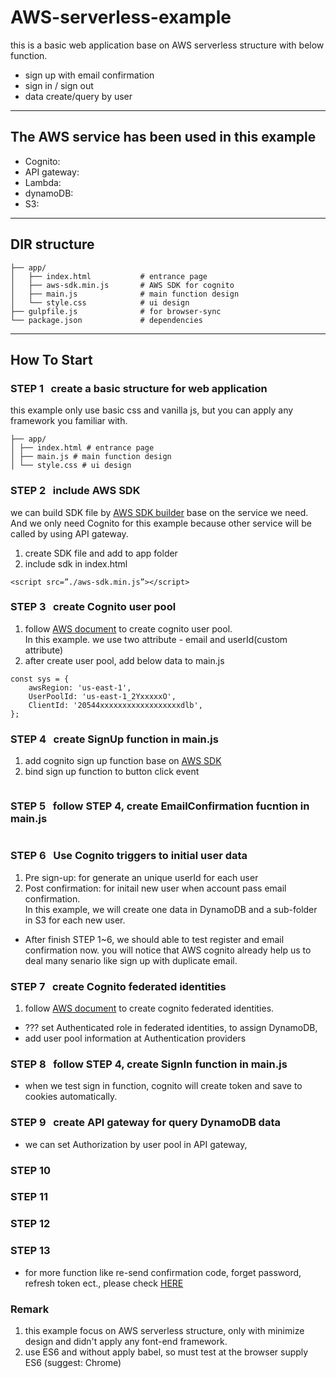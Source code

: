 # AWS-serverless-example
this is a basic web application base on AWS serverless structure with below function.
- sign up with email confirmation
- sign in / sign out
- data create/query by user


---
## The AWS service has been used in this example 
- Cognito: 
- API gateway: 
- Lambda: 
- dynamoDB: 
- S3: 


---
## DIR structure
```
├── app/
│   ├── index.html           # entrance page
│   ├── aws-sdk.min.js       # AWS SDK for cognito
│   ├── main.js              # main function design 
│   └── style.css            # ui design
├── gulpfile.js              # for browser-sync
└── package.json             # dependencies
```


---
## How To Start
### <b>STEP 1 &nbsp;</b> create a basic structure for web application
this example only use basic css and vanilla js, but you can apply any framework you familiar with.
```
├── app/
│ ├── index.html # entrance page
│ ├── main.js # main function design
│ └── style.css # ui design
```

### <b>STEP 2 &nbsp;</b> include AWS SDK
we can build SDK file by [AWS SDK builder](https://sdk.amazonaws.com/builder/js/) base on the service we need.<br>
And we only need Cognito for this example because other service will be called by using API gateway.
1. create SDK file and add to app folder
2. include sdk in index.html
```
<script src=”./aws-sdk.min.js”></script>
```

### <b>STEP 3 &nbsp;</b> create Cognito user pool
1. follow [AWS document](http://docs.aws.amazon.com/zh_cn/cognito/latest/developerguide/getting-started-with-cognito-user-pools.html?shortFooter=true) to create cognito user pool.<br>
In this example. we use two attribute - email and userId(custom attribute)
2. after create user pool, add below data to main.js
```
const sys = {
    awsRegion: 'us-east-1',
    UserPoolId: 'us-east-1_2YxxxxxO',
    ClientId: '20544xxxxxxxxxxxxxxxxxxdlb',
};
```

### <b>STEP 4 &nbsp;</b> create SignUp function in main.js
1. add cognito sign up function base on [AWS SDK](https://github.com/aws/amazon-cognito-identity-js/)
2. bind sign up function to button click event
```

```

### <b>STEP 5 &nbsp;</b> follow STEP 4, create EmailConfirmation fucntion in main.js
```
```

### <b>STEP 6 &nbsp;</b> Use Cognito triggers to initial user data
1. Pre sign-up: for generate an unique userId for each user
2. Post confirmation: for initail new user when account pass email confirmation.<br>
In this example, we will create one data in DynamoDB and a sub-folder in S3 for each new user.
* After finish STEP 1~6, we should able to test register and email confirmation now. you will notice that AWS cognito already help us to deal many senario like sign up with duplicate email.

### <b>STEP 7 &nbsp;</b> create Cognito federated identities
1. follow [AWS document](http://docs.aws.amazon.com/zh_cn/cognito/latest/developerguide/getting-started-with-identity-pools.html?shortFooter=true) to create cognito federated identities.<br>
* ??? set Authenticated role in federated identities, to assign DynamoDB, 
* add user pool information at Authentication providers

### <b>STEP 8 &nbsp;</b> follow STEP 4, create SignIn function in main.js
* when we test sign in function, cognito will create token and save to cookies automatically.

### <b>STEP 9 &nbsp;</b> create API gateway for query DynamoDB data
* we can set Authorization by user pool in API gateway, 

### <b>STEP 10 &nbsp;</b> 
### <b>STEP 11 &nbsp;</b> 
### <b>STEP 12 &nbsp;</b> 
### <b>STEP 13 &nbsp;</b> 
* for more function like re-send confirmation code, forget password, refresh token ect., please check [HERE](https://github.com/aws/amazon-cognito-identity-js/)

### Remark
1. this example focus on AWS serverless structure, only with minimize design and didn't apply any font-end framework.
2. use ES6 and without apply babel, so must test at the browser supply ES6 (suggest: Chrome)